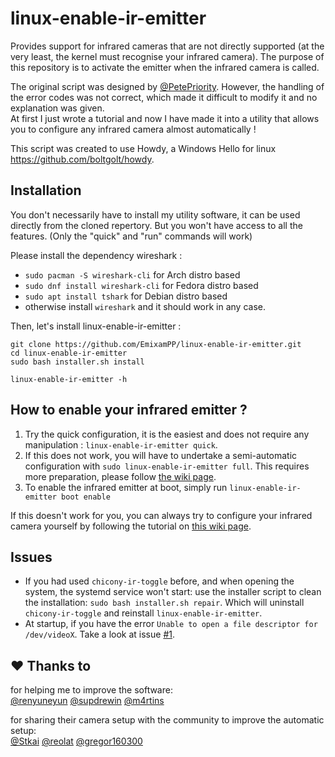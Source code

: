 # linux-enable-ir-emitter
Provides support for infrared cameras that are not directly supported (at the very least, the kernel must recognise your infrared camera). The purpose of this repository is to activate the emitter when the infrared camera is called. 

The original script was designed by [@PetePriority](https://github.com/PetePriority/chicony-ir-toggle). However, the handling of the error codes was not correct, which made it difficult to modify it and no explanation was given.\
At first I just wrote a tutorial and now I have made it into a utility that allows you to configure any infrared camera almost automatically !

This script was created to use Howdy, a Windows Hello for linux <https://github.com/boltgolt/howdy>.

## Installation
You don't necessarily have to install my utility software, it can be used directly from the cloned repertory. But you won't have access to all the features. (Only the "quick" and "run" commands will work) 

Please install the dependency wireshark :
  - `sudo pacman -S wireshark-cli` for Arch distro based 
  - `sudo dnf install wireshark-cli` for Fedora distro based 
  - `sudo apt install tshark` for Debian distro based 
  -  otherwise install `wireshark` and it should work in any case.

Then, let's install linux-enable-ir-emitter :
``` shell
git clone https://github.com/EmixamPP/linux-enable-ir-emitter.git
cd linux-enable-ir-emitter
sudo bash installer.sh install

linux-enable-ir-emitter -h
```

## How to enable your infrared emitter ?
1. Try the quick configuration, it is the easiest and does not require any manipulation : `linux-enable-ir-emitter quick`.
2. If this does not work, you will have to undertake a semi-automatic configuration with `sudo linux-enable-ir-emitter full`.
This requires more preparation, please follow [the wiki page](https://github.com/EmixamPP/linux-enable-ir-emitter/wiki/Semi-automatic-configuration). 
3. To enable the infrared emitter at boot, simply run `linux-enable-ir-emitter boot enable`

If this doesn't work for you, you can always try to configure your infrared camera yourself by following the tutorial on [this wiki page](https://github.com/EmixamPP/linux-enable-ir-emitter/wiki/Manual-configuration).

## Issues
- If you had used `chicony-ir-toggle` before, and when opening the system, the systemd service won't start: use the installer script to clean the installation: `sudo bash installer.sh repair`. Which will uninstall `chicony-ir-toggle` and reinstall `linux-enable-ir-emitter`. 
- At startup, if you have the error `Unable to open a file descriptor for /dev/videoX`. Take a look at issue [#1](https://github.com/EmixamPP/linux-enable-ir-emitter/issues/1).

## :hearts: Thanks to
for helping me to improve the software:\
[@renyuneyun](https://github.com/renyuneyun)  [@supdrewin](https://github.com/supdrewin)  [@m4rtins](https://github.com/m4rtins)


for sharing their camera setup with the community to improve the automatic setup:\
[@Stkai](https://github.com/Stkai) [@reolat](https://github.com/reolat) [@gregor160300](https://github.com/gregor160300)
